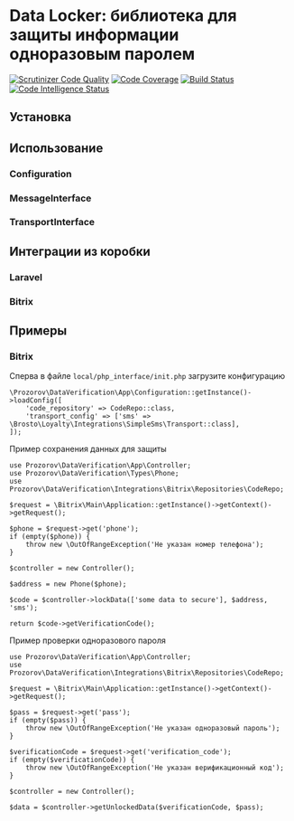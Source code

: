 # Data Locker: библиотека для защиты информации одноразовым паролем

[![Scrutinizer Code Quality](https://scrutinizer-ci.com/g/artem-prozorov/data-locker/badges/quality-score.png?b=master)](https://scrutinizer-ci.com/g/artem-prozorov/data-locker/?branch=master)
[![Code Coverage](https://scrutinizer-ci.com/g/artem-prozorov/data-locker/badges/coverage.png?b=master)](https://scrutinizer-ci.com/g/artem-prozorov/data-locker/?branch=master)
[![Build Status](https://scrutinizer-ci.com/g/artem-prozorov/data-locker/badges/build.png?b=master)](https://scrutinizer-ci.com/g/artem-prozorov/data-locker/build-status/master)
[![Code Intelligence Status](https://scrutinizer-ci.com/g/artem-prozorov/data-locker/badges/code-intelligence.svg?b=master)](https://scrutinizer-ci.com/code-intelligence)

## Установка


## Использование

### Configuration

### MessageInterface

### TransportInterface


## Интеграции из коробки

### Laravel

### Bitrix


## Примеры

### Bitrix
Сперва в файле `local/php_interface/init.php` загрузите конфигурацию
```
\Prozorov\DataVerification\App\Configuration::getInstance()->loadConfig([
    'code_repository' => CodeRepo::class,
    'transport_config' => ['sms' => \Brosto\Loyalty\Integrations\SimpleSms\Transport::class],
]);
```

Пример сохранения данных для защиты
```
use Prozorov\DataVerification\App\Controller;
use Prozorov\DataVerification\Types\Phone;
use Prozorov\DataVerification\Integrations\Bitrix\Repositories\CodeRepo;

$request = \Bitrix\Main\Application::getInstance()->getContext()->getRequest();

$phone = $request->get('phone');
if (empty($phone)) {
    throw new \OutOfRangeException('Не указан номер телефона');
}

$controller = new Controller();

$address = new Phone($phone);

$code = $controller->lockData(['some data to secure'], $address, 'sms');

return $code->getVerificationCode();

```

Пример проверки одноразового пароля
```
use Prozorov\DataVerification\App\Controller;
use Prozorov\DataVerification\Integrations\Bitrix\Repositories\CodeRepo;

$request = \Bitrix\Main\Application::getInstance()->getContext()->getRequest();

$pass = $request->get('pass');
if (empty($pass)) {
    throw new \OutOfRangeException('Не указан одноразовый пароль');
}

$verificationCode = $request->get('verification_code');
if (empty($verificationCode)) {
    throw new \OutOfRangeException('Не указан верификационный код');
}

$controller = new Controller();

$data = $controller->getUnlockedData($verificationCode, $pass);

```

